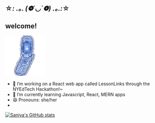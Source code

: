 ## ☆*: .｡. (❁´◡`❁) .｡.:*☆
##          welcome!
![](https://github.com/saniyavyas/saniyavyas/blob/main/swing.gif)

- 🔭 I’m working on a React web app called LessonLinks through the NYEdTech Hackathon!~
- 🌱 I’m currently learning Javascript, React, MERN apps
- 😄 Pronouns: she/her
- 
[![Saniya's GitHub stats](https://github-readme-stats.vercel.app/api?username=saniyavyas)](https://github.com/saniyavyas/github-readme-stats)

  
<!--
- 👯 I’m looking to collaborate on 
- 🤔 I’m looking for help with 
- 💬 Ask me about ...
- 📫 How to reach me: ...
- - ⚡ Fun fact: ...
